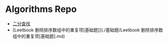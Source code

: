 # Algorithms Repo

- [二分查找](./基础题/二分查找.md)
- [Leetbook 删除排序数组中的重复项[基础题]](./基础题/Leetbook 删除排序数组中的重复项[基础题].md)